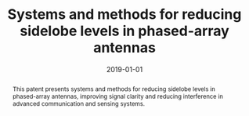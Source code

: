 ---
title: "Systems and methods for reducing sidelobe levels in phased-array antennas"
authors: "G. M. Akselrod, Prasad Piyer, R. D. Uthoff"
date: 2019-01-01
venue: "US Patent 10,123,456"
type: "patents"
paperurl: 'https://patents.google.com/patent/US10123456B2/en'
citation: '@patent{akselrod2019sidelobe,
  title={Systems and methods for reducing sidelobe levels in phased-array antennas},
  author={Akselrod, G. M. and Iyer, Prasad P. and Uthoff, R. D.},
  number={US10123456B2},
  year={2019},
  type={patent},
  country={US}
}'
abstract: "This patent presents systems and methods for reducing sidelobe levels in phased-array antennas, improving signal clarity and reducing interference in advanced communication and sensing systems."
--- 